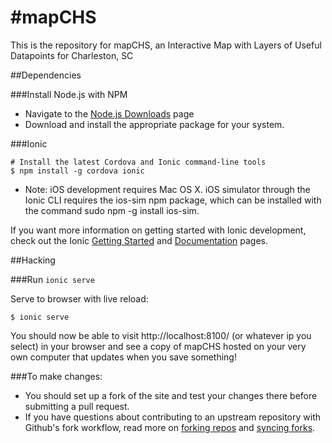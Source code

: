 #mapCHS
=======================

This is the repository for mapCHS, an Interactive Map with Layers of Useful Datapoints for Charleston, SC 

##Dependencies

###Install Node.js with NPM
+ Navigate to the [Node.js Downloads](https://nodejs.org/download/) page
+ Download and install the appropriate package for your system.

###Ionic

    # Install the latest Cordova and Ionic command-line tools
    $ npm install -g cordova ionic
    
+ Note: iOS development requires Mac OS X. iOS simulator through the Ionic CLI requires the ios-sim npm package, which can be installed with the command sudo npm -g install ios-sim.

If you want more information on getting started with Ionic development, check out the Ionic [Getting Started](http://ionicframework.com/getting-started/) and [Documentation](http://ionicframework.com/docs/) pages.

##Hacking

###Run `ionic serve`

Serve to browser with live reload:

    $ ionic serve 

You should now be able to visit http://localhost:8100/ (or whatever ip you select) in your browser and see a copy of mapCHS hosted on your very own computer that updates when you save something!

###To make changes:
+ You should set up a fork of the site and test your changes there before submitting a pull request.
+ If you have questions about contributing to an upstream repository with Github's fork workflow, read more on [forking repos](https://help.github.com/articles/fork-a-repo) and [syncing forks](https://help.github.com/articles/syncing-a-fork).


